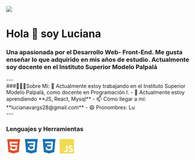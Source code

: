 <div id=" header" aling="center">
    <img src="https://media.giphy.com/media/2IudUHdI075HL02Pkk/giphy.gif" width="200"/>
    <h1 aling=" center">Hola 👋 soy Luciana </h1>
    <h3 aling="center">Una apasionada por el Desarrollo Web- Front-End. Me gusta enseñar lo que adquirido en mis años de estudio.
    Actualmente soy docente en el Instituto Superior Modelo Palpalá</h3>
</div>
---
<div>
    ###👩🏻‍💻Sobre Mí:
    🔭 Actualmente estoy trabajando en el Instituto Superior Modelo Palpalá, como docente en Programación I.
    - 🌱 Actualmente estoy aprendiendo **JS, React, Mysql** 
    - 📫 Cómo llegar a mí: **lucianavargs28@gmail.com**
    - 😄 Pronombres: Lu
</div>
---
<div>
    <h3>Lenguajes y Herramientas</h3>
    <img src="https://github.com/devicons/devicon/blob/master/icons/html5/html5-plain.svg" title="HTML5" alt="html" width="40" height="40"/>&nbsp;
    <img src="https://github.com/devicons/devicon/blob/master/icons/css3/css3-plain.svg" title="CSS3" alt="CSS" width="40" height="40"/>&nbsp;
    <img src="https://github.com/devicons/devicon/blob/master/icons/css3/css3-plain.svg" title="CSS3" alt="CSS" width="40" height="40"/>&nbsp;
    <img src="https://github.com/devicons/devicon/blob/master/icons/javascript/javascript-plain.svg" title="CSS3" alt="CSS" width="40" height="40"/>&nbsp;

 </div>
